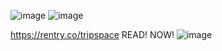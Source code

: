 ![image](https://github.com/noxiousvoid/noxiousvoid/assets/139924655/03ea12f6-e6ce-4fb8-98f9-308837affde5)
![image](https://github.com/noxiousvoid/noxiousvoid/assets/139924655/c939cc03-d2a2-417a-9d16-8966382a4c07)

https://rentry.co/tripspace READ! NOW!
![image](https://github.com/noxiousvoid/noxiousvoid/assets/139924655/02e3bda7-85b1-4248-80b0-bdd124cbf111)
